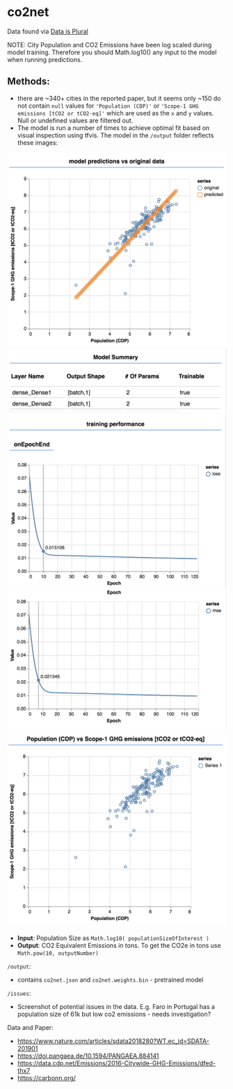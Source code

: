 # co2net

Data found via [Data is Plural](https://tinyletter.com/data-is-plural)


NOTE: City Population and CO2 Emissions have been log scaled during model training. Therefore you should Math.log10() any input to the model when running predictions.

## Methods: 
* there are ~340+ cities in the reported paper, but it seems only ~150 do not contain `null` values for `'Population (CDP)'` or `'Scope-1 GHG emissions [tCO2 or tCO2-eq]'` which are used as the `x` and `y` values. Null or undefined values are filtered out.
* The model is run a number of times to achieve optimal fit based on visual inspection using tfvis. The model in the `/output` folder reflects these images:

![](assets/co2net-tfvis-01.png)
![](assets/co2net-tfvis-02.png)
![](assets/co2net-tfvis-03.png)
![](assets/co2net-tfvis-04.png)
![](assets/co2net-tfvis-05.png)

* **Input**: Population Size as `Math.log10( populationSizeOfInterest )`
* **Output**: CO2 Equivalent Emissions in tons. To get the CO2e in tons use `Math.pow(10, outputNumber)`

`/output`:
* contains `co2net.json` and `co2net.weights.bin` - pretrained model

`/issues`:
* Screenshot of potential issues in the data. E.g. Faro in Portugal has a population size of 61k but low co2 emissions - needs investigation? 



Data and Paper:
* https://www.nature.com/articles/sdata2018280?WT.ec_id=SDATA-201901
* https://doi.pangaea.de/10.1594/PANGAEA.884141
* https://data.cdp.net/Emissions/2016-Citywide-GHG-Emissions/dfed-thx7
* https://carbonn.org/

 
